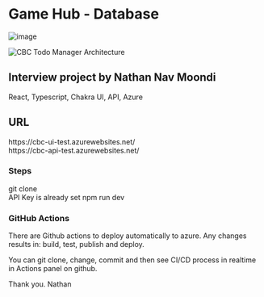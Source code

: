 <h1>Game Hub - Database</h1>

![image](https://github.com/user-attachments/assets/9d2acfba-dd70-4b5e-8627-b2da889e7892)

![CBC Todo Manager Architecture](https://github.com/user-attachments/assets/edf6f7fa-0415-46db-bf7f-92fda7c0d0a0)

<h2>Interview project by Nathan Nav Moondi</h2>

React, Typescript, Chakra UI, API, Azure

<h2>URL</h2>
https://cbc-ui-test.azurewebsites.net/
<br/>
https://cbc-api-test.azurewebsites.net/

<h3>Steps</h3>
git clone<br/>
API Key is already set
npm run dev

<h3>GitHub Actions</h3>

There are Github actions to deploy automatically to azure.
Any changes results in: build, test, publish and deploy.

You can git clone, change, commit and then see CI/CD process in realtime in Actions panel on github.

Thank you.
Nathan
